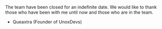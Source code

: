 The team have been closed for an indefinite date. We would like to thank those who have been with me until now and those who are in the team.
- Queaxtra (Founder of UnoxDevs)